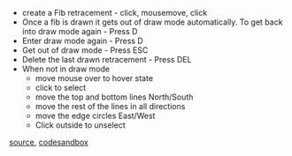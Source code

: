 - create a Fib retracement - click, mousemove, click
- Once a fib is drawn it gets out of draw mode automatically. To get back into draw mode again - Press D
- Enter draw mode again - Press D
- Get out of draw mode - Press ESC
- Delete the last drawn retracement - Press DEL
- When not in draw mode
	- move mouse over to hover state
	- click to select
	- move the top and bottom lines North/South
	- move the rest of the lines in all directions
	- move the edge circles East/West
	- Click outside to unselect

[source](https://github.com/rrag/react-stockcharts/blob/master/docs/lib/charts/CandleStickChartWithFibonacciInteractiveIndicator.js), [codesandbox](https://codesandbox.io/s/github/rrag/react-stockcharts-examples2/tree/master/examples/CandleStickChartWithFibonacciInteractiveIndicator)

